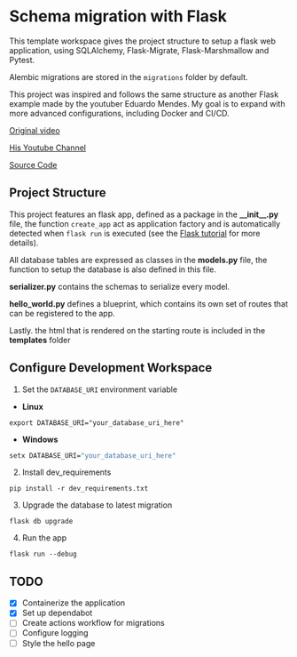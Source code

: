 # Schema migration with Flask

This template workspace gives the project structure to setup a flask web application, using SQLAlchemy, Flask-Migrate, Flask-Marshmallow and Pytest.

Alembic migrations are stored in the `migrations` folder by default.

This project was inspired and follows the same structure as another Flask example made by the youtuber Eduardo Mendes. My goal is to expand with more advanced configurations, including Docker and CI/CD.

[Original video](https://youtu.be/WzaKIRJBGXo)

[His Youtube Channel](https://www.youtube.com/@Dunossauro)

[Source Code](https://github.com/dunossauro/crudzin)

## Project Structure

This project features an flask app, defined as a package in the **\_\_init\_\_.py** file, the function `create_app` act as application factory and is automatically detected when `flask run` is executed (see the [Flask tutorial](https://flask.palletsprojects.com/en/3.0.x/tutorial/factory/) for more details).

All database tables are expressed as classes in the **models.py** file, the function to setup the database is also defined in this file.

**serializer.py** contains the schemas to serialize every model.

**hello_world.py** defines a blueprint, which contains its own set of routes that can be registered to the app.

Lastly. the html that is rendered on the starting route is included in the
**templates** folder

## Configure Development Workspace

1. Set the `DATABASE_URI` environment variable

- **Linux**

```shell
export DATABASE_URI="your_database_uri_here"
```

- **Windows**

```cmd
setx DATABASE_URI="your_database_uri_here"
```

2. Install dev_requirements

```shell
pip install -r dev_requirements.txt
```

3. Upgrade the database to latest migration

`flask db upgrade`

4. Run the app

`flask run --debug`

## TODO

- [x] Containerize the application
- [x] Set up dependabot
- [ ] Create actions workflow for migrations
- [ ] Configure logging
- [ ] Style the hello page
